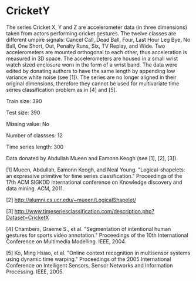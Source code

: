 # CricketY

The series Cricket X, Y and Z are accelerometer data (in three dimensions) taken from actors performing cricket gestures. The twelve classes are different umpire signals: Cancel Call, Dead Ball, Four, Last Hour Leg Bye, No Ball, One Short, Out, Penalty Runs, Six, TV Replay, and Wide. Two accelerometers are mounted orthogonal to each other, thus acceleration is measured in 3D space. The accelerometers are housed in a small wrist watch sized enclosure worn in the form of a wrist band. The data were edited by donating authors to have the same length by appending low variance white noise (see [1]). The series are no longer aligned in their original dimensions, therefore they cannot be used for multivariate time series classification problem as in [4] and [5].

Train size: 390

Test size: 390

Missing value: No

Number of classses: 12

Time series length: 300

Data donated by Abdullah Mueen and Eamonn Keogh (see [1], [2], [3]).

[1] Mueen, Abdullah, Eamonn Keogh, and Neal Young. "Logical-shapelets: an expressive primitive for time series classification." Proceedings of the 17th ACM SIGKDD international conference on Knowledge discovery and data mining. ACM, 2011.

[2] http://alumni.cs.ucr.edu/~mueen/LogicalShapelet/

[3] http://www.timeseriesclassification.com/description.php?Dataset=CricketX

[4] Chambers, Graeme S., et al. "Segmentation of intentional human gestures for sports video annotation." Proceedings of the 10th International Conference on Multimedia Modelling. IEEE, 2004. 

[5] Ko, Ming Hsiao, et al. "Online context recognition in multisensor systems using dynamic time warping." Proceedings of the 2005 International Conference on Intelligent Sensors, Sensor Networks and Information Processing. IEEE, 2005.